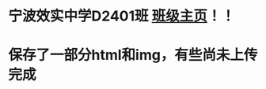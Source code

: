 # 宁波效实中学D2401班 [班级主页](https://www.nbxiaoshi.net/bjzy_index.asp?BigClassId=472)！！
# 保存了一部分html和img，有些尚未上传完成